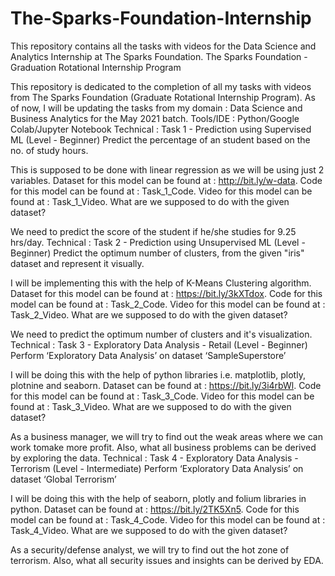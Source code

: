 # The-Sparks-Foundation-Internship
This repository contains all the tasks with videos for the Data Science and Analytics Internship at The Sparks Foundation. 
The Sparks Foundation -Graduation Rotational Internship Program

This repository is dedicated to the completion of all my tasks with videos from The Sparks Foundation (Graduate Rotational Internship Program). As of now, I will be updating the tasks from my domain : Data Science and Business Analytics for the May 2021 batch.
Tools/IDE : Python/Google Colab/Jupyter Notebook
Technical : Task 1 - Prediction using Supervised ML (Level - Beginner)
Predict the percentage of an student based on the no. of study hours.

This is supposed to be done with linear regression as we will be using just 2 variables.
Dataset for this model can be found at : http://bit.ly/w-data.
Code for this model can be found at : Task_1_Code.
Video for this model can be found at : Task_1_Video.
What are we supposed to do with the given dataset?

We need to predict the score of the student if he/she studies for 9.25 hrs/day.
Technical : Task 2 - Prediction using Unsupervised ML (Level - Beginner)
Predict the optimum number of clusters, from the given "iris" dataset and represent it visually.

I will be implementing this with the help of K-Means Clustering algorithm.
Dataset for this model can be found at : https://bit.ly/3kXTdox.
Code for this model can be found at : Task_2_Code.
Video for this model can be found at : Task_2_Video.
What are we supposed to do with the given dataset?

We need to predict the optimum number of clusters and it's visualization.
Technical : Task 3 - Exploratory Data Analysis - Retail (Level - Beginner)
Perform ‘Exploratory Data Analysis’ on dataset ‘SampleSuperstore’

I will be doing this with the help of python libraries i.e. matplotlib, plotly, plotnine and seaborn.
Dataset can be found at : https://bit.ly/3i4rbWl.
Code for this model can be found at : Task_3_Code.
Video for this model can be found at : Task_3_Video.
What are we supposed to do with the given dataset?

As a business manager, we will try to find out the weak areas where we can work tomake more profit. Also, what all business problems can be derived by exploring the data.
Technical : Task 4 - Exploratory Data Analysis - Terrorism (Level - Intermediate)
Perform ‘Exploratory Data Analysis’ on dataset ‘Global Terrorism’

I will be doing this with the help of seaborn, plotly and folium libraries in python.
Dataset can be found at : https://bit.ly/2TK5Xn5.
Code for this model can be found at : Task_4_Code.
Video for this model can be found at : Task_4_Video.
What are we supposed to do with the given dataset?

As a security/defense analyst, we will try to find out the hot zone of terrorism. Also, what all security issues and insights can be derived by EDA.

